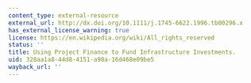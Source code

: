 ```yaml
---
content_type: external-resource
external_url: http://dx.doi.org/10.1111/j.1745-6622.1996.tb00296.x
has_external_license_warning: true
license: https://en.wikipedia.org/wiki/All_rights_reserved
status: ''
title: Using Project Finance to Fund Infrastructure Investments.
uid: 328aa1a8-44d8-4151-a98a-16d468e09be5
wayback_url: ''
---
```

